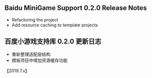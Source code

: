 ## Baidu MiniGame Support 0.2.0 Release Notes

* Refactoring the project
* Add resource caching to template projects

## 百度小游戏支持库 0.2.0 更新日志
* 重新整理适配层结构
* 模板项目中增加资源缓存功能


【2019.7.x】